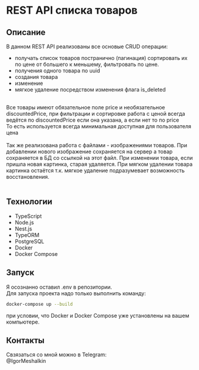 # REST API списка товаров

## Описание
В данном REST API реализованы все основые CRUD операции: <br>
- получать список товаров постранично (пагинация) сортировать их по цене от большего к меньшему, фильтровать по цене.
- получения одного товара по uuid <br>
- создания товара <br>
- изменение <br>
- мягкое удаление посредством изменения флага is_deleted <br>
<br>
Все товары имеют обязательное поле price и необязательное discountedPrice, при фильтрации и сортировке работа с ценой всегда ведётся по discountedPrice если она указана, а если нет то по price <br>
То есть используется всегда минимальная доступная для пользователя цена <br>
 <br>
 Так же реализована работа с файлами - изображениями товаров. При добавлении нового изображение сохраняется на сервер а товар сохраняется в БД со ссылкой на этот файл. При изменении товара, если пришла новая картинка, старая удаляется. При мягком удалении товара картинка остаётся т.к. мягкое удаление подразумевает возможность восстановления.
 <br> <br>


## Технологии
- TypeScript
- Node.js
- Nest.js
- TypeORM
- PostgreSQL
- Docker
- Docker Compose
  <br>

## Запуск

Я осознанно оставил .env в репозитории. <br>
Для запуска проекта надо только выполнить команду:
```bash
docker-compose up --build
```
при условии, что Docker и Docker Compose уже установлены на вашем компьютере.
 <br>

## Контакты
Свзязаться со мной можно в Telegram:<br>
@IgorMeshalkin

